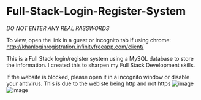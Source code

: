 # Full-Stack-Login-Register-System

*DO NOT ENTER ANY REAL PASSWORDS*

To view, open the link in a guest or incognito tab if using chrome: http://khanloginregistration.infinityfreeapp.com/client/

This is a Full Stack login/register system using a MySQL database to store the information. I created this to sharpen my Full Stack Development skills.

If the website is blocked, please open it in a incognito window or disable your antivirus. This is due to the webiste being http and not https
![image](https://user-images.githubusercontent.com/101340703/174694694-aa1e9b03-1a8c-4b29-aa06-84082deb110a.png)
![image](https://user-images.githubusercontent.com/101340703/174694712-707facd3-cf5d-46fc-969f-851e1205ac1b.png)
